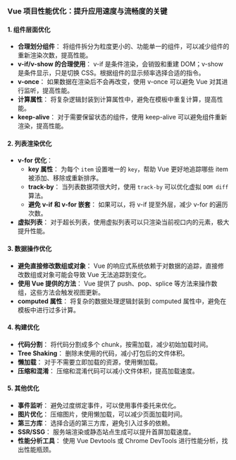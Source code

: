 ### Vue 项目性能优化：提升应用速度与流畅度的关键

#### 1. 组件层面优化

- **合理划分组件**： 将组件拆分为粒度更小的、功能单一的组件，可以减少组件的重新渲染次数，提高性能。
- **v-if/v-show 的合理使用**： v-if 是条件渲染，会销毁和重建 DOM；v-show 是条件显示，只是切换 CSS。根据组件的显示频率选择合适的指令。
- **v-once**： 如果数据在渲染后不会再改变，使用 v-once 可以避免 Vue 对其进行监听，提高性能。
- **计算属性**： 将复杂逻辑封装到计算属性中，避免在模板中重复计算，提高性能。
- **keep-alive**： 对于需要保留状态的组件，使用 keep-alive 可以避免组件重新渲染，提高性能。

#### 2. 列表渲染优化

- **v-for 优化**：
  - **key 属性**： 为每个 `item` 设置唯一的 `key`，帮助 Vue 更好地追踪哪些 item 被添加、移除或重新排序。
  - **track-by**： 当列表数据项很大时，使用 `track-by` 可以优化虚拟 `DOM diff` 算法。
  - **避免 v-if 和 v-for 嵌套**： 如果可以，将 v-if 提至外层，减少 v-for 的遍历次数。
- **虚拟列表**： 对于超长列表，使用虚拟列表可以只渲染当前视口内的元素，极大提升性能。

#### 3. 数据操作优化

- **避免直接修改数组或对象**： Vue 的响应式系统依赖于对数据的追踪，直接修改数组或对象可能会导致 Vue 无法追踪到变化。
- **使用 Vue 提供的方法**： Vue 提供了 push、pop、splice 等方法来操作数组，这些方法会触发视图更新。
- **computed 属性**： 将复杂的数据处理逻辑封装到 computed 属性中，避免在模板中进行过多计算。

#### 4. 构建优化

- **代码分割**： 将代码分割成多个 chunk，按需加载，减少初始加载时间。
- **Tree Shaking**： 删除未使用的代码，减小打包后的文件体积。
- **懒加载**： 对于不需要立即加载的资源，使用懒加载。
- **压缩和混淆**： 压缩和混淆代码可以减小文件体积，提高加载速度。

#### 5. 其他优化

- **事件监听**： 避免过度绑定事件，可以使用事件委托来优化。
- **图片优化**： 压缩图片，使用懒加载，可以减少页面加载时间。
- **第三方库**： 选择合适的第三方库，避免引入过多的依赖。
- **SSR/SSG**： 服务端渲染或静态站点生成可以提升首屏加载速度。
- **性能分析工具**： 使用 Vue Devtools 或 Chrome DevTools 进行性能分析，找出性能瓶颈。

